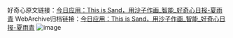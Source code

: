 好奇心原文链接：[今日应用：This is Sand，用沙子作画_智能_好奇心日报-夏雨青](https://www.qdaily.com/articles/5388.html)
WebArchive归档链接：[今日应用：This is Sand，用沙子作画_智能_好奇心日报-夏雨青](http://web.archive.org/web/20190623164644/https://www.qdaily.com/articles/5388.html)
![image](http://ww3.sinaimg.cn/large/007d5XDply1g3wh0ezb8ej30u032u1kx)